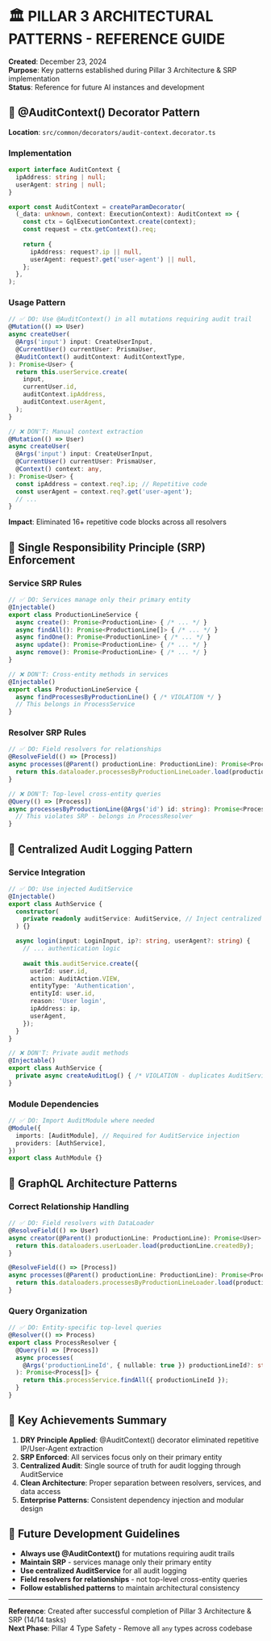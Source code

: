 # 🏛️ PILLAR 3 ARCHITECTURAL PATTERNS - REFERENCE GUIDE

**Created**: December 23, 2024  
**Purpose**: Key patterns established during Pillar 3 Architecture & SRP implementation  
**Status**: Reference for future AI instances and development

## 🎯 @AuditContext() Decorator Pattern

**Location**: `src/common/decorators/audit-context.decorator.ts`

### Implementation
```typescript
export interface AuditContext {
  ipAddress: string | null;
  userAgent: string | null;
}

export const AuditContext = createParamDecorator(
  (_data: unknown, context: ExecutionContext): AuditContext => {
    const ctx = GqlExecutionContext.create(context);
    const request = ctx.getContext().req;
    
    return {
      ipAddress: request?.ip || null,
      userAgent: request?.get('user-agent') || null,
    };
  },
);
```

### Usage Pattern
```typescript
// ✅ DO: Use @AuditContext() in all mutations requiring audit trail
@Mutation(() => User)
async createUser(
  @Args('input') input: CreateUserInput,
  @CurrentUser() currentUser: PrismaUser,
  @AuditContext() auditContext: AuditContextType,
): Promise<User> {
  return this.userService.create(
    input,
    currentUser.id,
    auditContext.ipAddress,
    auditContext.userAgent,
  );
}

// ❌ DON'T: Manual context extraction
@Mutation(() => User)
async createUser(
  @Args('input') input: CreateUserInput,
  @CurrentUser() currentUser: PrismaUser,
  @Context() context: any,
): Promise<User> {
  const ipAddress = context.req?.ip; // Repetitive code
  const userAgent = context.req?.get('user-agent');
  // ...
}
```

**Impact**: Eliminated 16+ repetitive code blocks across all resolvers

## 🎯 Single Responsibility Principle (SRP) Enforcement

### Service SRP Rules
```typescript
// ✅ DO: Services manage only their primary entity
@Injectable()
export class ProductionLineService {
  async create(): Promise<ProductionLine> { /* ... */ }
  async findAll(): Promise<ProductionLine[]> { /* ... */ }
  async findOne(): Promise<ProductionLine> { /* ... */ }
  async update(): Promise<ProductionLine> { /* ... */ }
  async remove(): Promise<ProductionLine> { /* ... */ }
}

// ❌ DON'T: Cross-entity methods in services
@Injectable()
export class ProductionLineService {
  async findProcessesByProductionLine() { /* VIOLATION */ }
  // This belongs in ProcessService
}
```

### Resolver SRP Rules
```typescript
// ✅ DO: Field resolvers for relationships
@ResolveField(() => [Process])
async processes(@Parent() productionLine: ProductionLine): Promise<Process[]> {
  return this.dataloader.processesByProductionLineLoader.load(productionLine.id);
}

// ❌ DON'T: Top-level cross-entity queries
@Query(() => [Process])
async processesByProductionLine(@Args('id') id: string): Promise<Process[]> {
  // This violates SRP - belongs in ProcessResolver
}
```

## 🎯 Centralized Audit Logging Pattern

### Service Integration
```typescript
// ✅ DO: Use injected AuditService
@Injectable()
export class AuthService {
  constructor(
    private readonly auditService: AuditService, // Inject centralized service
  ) {}

  async login(input: LoginInput, ip?: string, userAgent?: string) {
    // ... authentication logic
    
    await this.auditService.create({
      userId: user.id,
      action: AuditAction.VIEW,
      entityType: 'Authentication',
      entityId: user.id,
      reason: 'User login',
      ipAddress: ip,
      userAgent,
    });
  }
}

// ❌ DON'T: Private audit methods
@Injectable()
export class AuthService {
  private async createAuditLog() { /* VIOLATION - duplicates AuditService */ }
}
```

### Module Dependencies
```typescript
// ✅ DO: Import AuditModule where needed
@Module({
  imports: [AuditModule], // Required for AuditService injection
  providers: [AuthService],
})
export class AuthModule {}
```

## 🎯 GraphQL Architecture Patterns

### Correct Relationship Handling
```typescript
// ✅ DO: Field resolvers with DataLoader
@ResolveField(() => User)
async creator(@Parent() productionLine: ProductionLine): Promise<User> {
  return this.dataloaders.userLoader.load(productionLine.createdBy);
}

@ResolveField(() => [Process])
async processes(@Parent() productionLine: ProductionLine): Promise<Process[]> {
  return this.dataloaders.processesByProductionLineLoader.load(productionLine.id);
}
```

### Query Organization
```typescript
// ✅ DO: Entity-specific top-level queries
@Resolver(() => Process)
export class ProcessResolver {
  @Query(() => [Process])
  async processes(
    @Args('productionLineId', { nullable: true }) productionLineId?: string
  ): Promise<Process[]> {
    return this.processService.findAll({ productionLineId });
  }
}
```

## 🎯 Key Achievements Summary

1. **DRY Principle Applied**: @AuditContext() decorator eliminated repetitive IP/User-Agent extraction
2. **SRP Enforced**: All services focus only on their primary entity
3. **Centralized Audit**: Single source of truth for audit logging through AuditService
4. **Clean Architecture**: Proper separation between resolvers, services, and data access
5. **Enterprise Patterns**: Consistent dependency injection and modular design

## 🎯 Future Development Guidelines

- **Always use @AuditContext()** for mutations requiring audit trails
- **Maintain SRP** - services manage only their primary entity
- **Use centralized AuditService** for all audit logging
- **Field resolvers for relationships** - not top-level cross-entity queries
- **Follow established patterns** to maintain architectural consistency

---

**Reference**: Created after successful completion of Pillar 3 Architecture & SRP (14/14 tasks)  
**Next Phase**: Pillar 4 Type Safety - Remove all `any` types across codebase